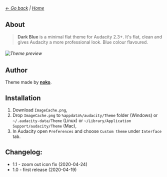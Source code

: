 ###### [← Go back](../) | [Home](../)
## About
> **Dark Blue** is a minimal flat theme for Audacity 2.3+. It's flat, clean and gives Audacity a more professional look. Blue colour flavoured.
###### ![Theme preview](https://raw.githubusercontent.com/TheRockyDoo/audacity-themes/master/previews/dark_blue.png)
## Author
Theme made by **[noko](http://gumroad.com/noko)**.
## Installation
1. Download `ImageCache.png`,
1. Drop `ImageCache.png` to `%appdata%/audacity/Theme` folder (Windows) or `~/.audacity-data/Theme` (Linux) or `~/Library/Application Support/audacity/Theme` (Mac),
1. In Audacity open `Preferences` and choose `Custom theme` under `Interface` tab.
## Changelog:
* 1.1 - zoom out icon fix (2020-04-24)
* 1.0 - first release (2020-04-19)
